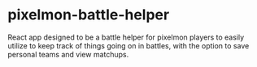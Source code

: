 # pixelmon-battle-helper
React app designed to be a battle helper for pixelmon players to easily utilize to keep track of things going on in battles, with the option to save personal teams and view matchups.
